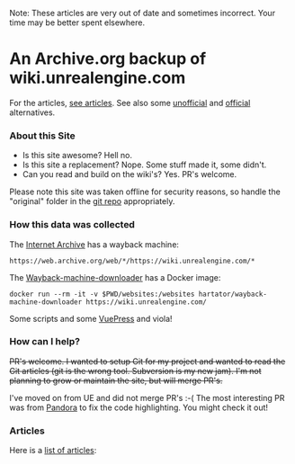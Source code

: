 Note:  These articles are very out of date and sometimes incorrect.  Your time may be better spent elsewhere.

# An Archive.org backup of wiki.unrealengine.com

For the articles, [see articles](https://michaeljcole.github.io/wiki.unrealengine.com/#articles).  See also some [unofficial](https://forums.unrealengine.com/unreal-engine/announcements-and-releases/1739154-changes-to-the-official-unreal-engine-wiki?p=1745505#post1745505) and [official](https://forums.unrealengine.com/unreal-engine/announcements-and-releases/1745504-a-new-community-hosted-unreal-engine-wiki) alternatives.

### About this Site

- Is this site awesome?  Hell no.
- Is this site a replacement?  Nope.  Some stuff made it, some didn't.
- Can you read and build on the wiki's?  Yes.  PR's welcome.

Please note this site was taken offline for security reasons, so handle the "original" folder in the [git repo](https://github.com/MichaelJCole/wiki.unrealengine.com) appropriately.

### How this data was collected

The [Internet Archive](https://archive.org) has a wayback machine:

```
https://web.archive.org/web/*/https://wiki.unrealengine.com/*
```

The [Wayback-machine-downloader](https://github.com/hartator/wayback-machine-downloader) has a Docker image:

```
docker run --rm -it -v $PWD/websites:/websites hartator/wayback-machine-downloader https://wiki.unrealengine.com/ 
```

Some scripts and some [VuePress](https://snipcart.com/blog/choose-best-static-site-generator) and viola!

### How can I help?

~~PR's welcome.  I wanted to setup Git for my project and wanted to read the Git articles (git is the wrong tool.  Subversion is my new jam).  I'm not planning to grow or maintain the site, but will merge PR's.~~

I've moved on from UE and did not merge PR's :-( The most interesting PR was from [Pandora](https://github.com/Pandoa/wiki.unrealengine.com) to fix the code highlighting.  You might check it out!

### Articles

Here is a [list of articles](https://michaeljcole.github.io/wiki.unrealengine.com/#articles):


